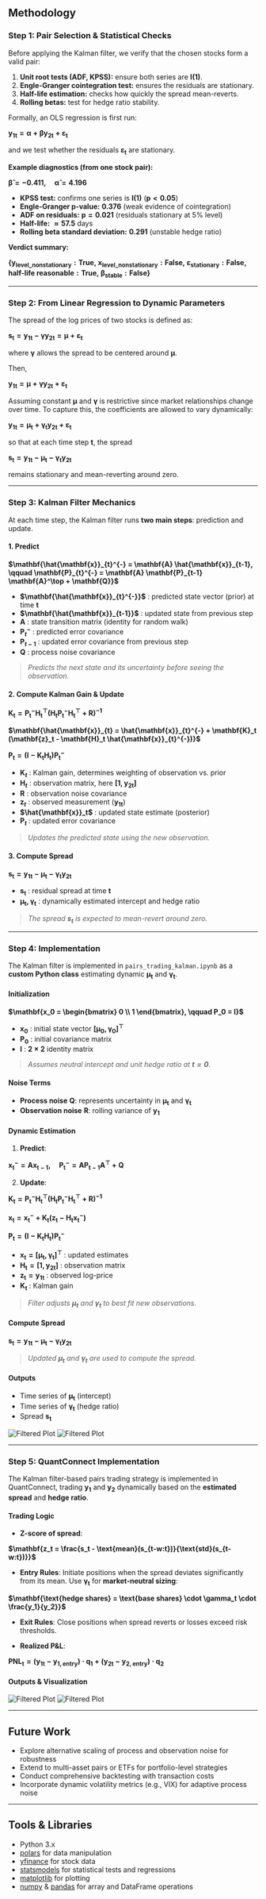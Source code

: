 ## Methodology

### Step 1: Pair Selection & Statistical Checks
Before applying the Kalman filter, we verify that the chosen stocks form a valid pair:

1. **Unit root tests (ADF, KPSS):** ensure both series are **$\mathbf{I(1)}$**.  
2. **Engle-Granger cointegration test:** ensures the residuals are stationary.  
3. **Half-life estimation:** checks how quickly the spread mean-reverts.  
4. **Rolling betas:** test for hedge ratio stability.  

Formally, an OLS regression is first run:

**$\mathbf{y_{1t} = \alpha + \beta y_{2t} + \varepsilon_t}$**

and we test whether the residuals **$\mathbf{\varepsilon_t}$** are stationary.

**Example diagnostics (from one stock pair):**

**$\mathbf{\hat{\beta} = -0.411, 
\quad 
\hat{\alpha} = 4.196}$**

- **KPSS test:** confirms one series is **$\mathbf{I(1)}$** ($\mathbf{p < 0.05}$)  
- **Engle-Granger p-value:** **$\mathbf{0.376}$** (weak evidence of cointegration)  
- **ADF on residuals:** **$\mathbf{p = 0.021}$** (residuals stationary at 5\% level)  
- **Half-life:** **$\mathbf{\approx 57.5}$** days  
- **Rolling beta standard deviation:** **$\mathbf{0.291}$** (unstable hedge ratio)  

**Verdict summary:**  

**$\mathbf{\{ y_\text{level\_nonstationary}: \text{True}, \; x_\text{level\_nonstationary}: \text{False}, \; \varepsilon_\text{stationary}: \text{False}, \; \text{half-life reasonable}: \text{True}, \; \beta_\text{stable}: \text{False} \}}$**

---

### Step 2: From Linear Regression to Dynamic Parameters
The spread of the log prices of two stocks is defined as:

**$\mathbf{s_t = y_{1t} - \gamma y_{2t} = \mu + \varepsilon_t}$**

where **$\mathbf{\gamma}$** allows the spread to be centered around **$\mathbf{\mu}$**.

Then,

**$\mathbf{y_{1t} = \mu + \gamma y_{2t} + \varepsilon_t}$**

Assuming constant **$\mathbf{\mu}$** and **$\mathbf{\gamma}$** is restrictive since market relationships change over time. To capture this, the coefficients are allowed to vary dynamically:

**$\mathbf{y_{1t} = \mu_t + \gamma_t y_{2t} + \varepsilon_t}$**

so that at each time step **$\mathbf{t}$**, the spread

**$\mathbf{s_t = y_{1t} - \mu_t - \gamma_t y_{2t}}$**

remains stationary and mean-reverting around zero.

---

### Step 3: Kalman Filter Mechanics
At each time step, the Kalman filter runs **two main steps**: prediction and update.

#### 1. Predict

**$\mathbf{\hat{\mathbf{x}}_{t}^{-} = \mathbf{A} \hat{\mathbf{x}}_{t-1}, 
\qquad
\mathbf{P}_{t}^{-} = \mathbf{A} \mathbf{P}_{t-1} \mathbf{A}^\top + \mathbf{Q}}$**

- **$\mathbf{\hat{\mathbf{x}}_{t}^{-}}$** : predicted state vector (prior) at time **$\mathbf{t}$**  
- **$\mathbf{\hat{\mathbf{x}}_{t-1}}$** : updated state from previous step  
- **$\mathbf{A}$** : state transition matrix (identity for random walk)  
- **$\mathbf{P}_{t}^{-}$** : predicted error covariance  
- **$\mathbf{P}_{t-1}$** : updated error covariance from previous step  
- **$\mathbf{Q}$** : process noise covariance  

> *Predicts the next state and its uncertainty before seeing the observation.*

#### 2. Compute Kalman Gain & Update

**$\mathbf{\mathbf{K}_t = \mathbf{P}_{t}^{-} \mathbf{H}_t^\top (\mathbf{H}_t \mathbf{P}_{t}^{-} \mathbf{H}_t^\top + \mathbf{R})^{-1}}$**

**$\mathbf{\hat{\mathbf{x}}_{t} = \hat{\mathbf{x}}_{t}^{-} + \mathbf{K}_t (\mathbf{z}_t - \mathbf{H}_t \hat{\mathbf{x}}_{t}^{-})}$**

**$\mathbf{\mathbf{P}_{t} = (\mathbf{I} - \mathbf{K}_t \mathbf{H}_t) \mathbf{P}_{t}^{-}}$**

- **$\mathbf{K}_t$** : Kalman gain, determines weighting of observation vs. prior  
- **$\mathbf{H}_t$** : observation matrix, here **$\mathbf{[1, y_{2t}]}$**  
- **$\mathbf{R}$** : observation noise covariance  
- **$\mathbf{z}_t$** : observed measurement (**$\mathbf{y_{1t}}$**)  
- **$\hat{\mathbf{x}}_t$** : updated state estimate (posterior)  
- **$\mathbf{P}_t$** : updated error covariance  

> *Updates the predicted state using the new observation.*

#### 3. Compute Spread

**$\mathbf{s_t = y_{1t} - \mu_t - \gamma_t y_{2t}}$**

- **$\mathbf{s_t}$** : residual spread at time **$\mathbf{t}$**  
- **$\mathbf{\mu_t, \gamma_t}$** : dynamically estimated intercept and hedge ratio  

> *The spread **$\mathbf{s_t}$** is expected to mean-revert around zero.*

---

### Step 4: Implementation
The Kalman filter is implemented in `pairs_trading_kalman.ipynb` as a **custom Python class** estimating dynamic **$\mathbf{\mu_t}$** and **$\mathbf{\gamma_t}$**.

#### Initialization

**$\mathbf{x_0 =
\begin{bmatrix}
0 \\
1
\end{bmatrix}, 
\qquad
P_0 = I}$**

- **$\mathbf{x_0}$** : initial state vector **$\mathbf{[\mu_0, \gamma_0]^\top}$**  
- **$\mathbf{P_0}$** : initial covariance matrix  
- **$\mathbf{I}$** : **$\mathbf{2\times2}$** identity matrix  

> *Assumes neutral intercept and unit hedge ratio at **$\mathbf{t=0}$**.*

#### Noise Terms

- **Process noise** **$\mathbf{Q}$**: represents uncertainty in **$\mathbf{\mu_t}$** and **$\mathbf{\gamma_t}$**  
- **Observation noise** **$\mathbf{R}$**: rolling variance of **$\mathbf{y_1}$**  

#### Dynamic Estimation

1. **Predict**:

**$\mathbf{x_t^- = A x_{t-1}, 
\quad
P_t^- = A P_{t-1} A^\top + Q}$**

2. **Update**:

**$\mathbf{K_t = P_t^- H_t^\top (H_t P_t^- H_t^\top + R)^{-1}}$**

**$\mathbf{x_t = x_t^- + K_t (z_t - H_t x_t^-)}$**

**$\mathbf{P_t = (I - K_t H_t) P_t^-}$**

- **$\mathbf{x_t = [\mu_t, \gamma_t]^\top}$** : updated estimates  
- **$\mathbf{H_t = [1, y_{2t}]}$** : observation matrix  
- **$\mathbf{z_t = y_{1t}}$** : observed log-price  
- **$\mathbf{K_t}$** : Kalman gain  

> *Filter adjusts **$\mathbf{\mu_t}$** and **$\mathbf{\gamma_t}$** to best fit new observations.*

#### Compute Spread

**$\mathbf{s_t = y_{1t} - \mu_t - \gamma_t y_{2t}}$**

> *Updated **$\mathbf{\mu_t}$** and **$\mathbf{\gamma_t}$** are used to compute the spread.*

#### Outputs

- Time series of **$\mathbf{\mu_t}$** (intercept)  
- Time series of **$\mathbf{\gamma_t}$** (hedge ratio)  
- Spread **$\mathbf{s_t}$**  

![Filtered Plot](results/mu_gamma.png)
![Filtered Plot](results/Stationary.png)

---

### Step 5: QuantConnect Implementation
The Kalman filter-based pairs trading strategy is implemented in QuantConnect, trading **$\mathbf{y_1}$** and **$\mathbf{y_2}$** dynamically based on the **estimated spread** and **hedge ratio**.

#### Trading Logic

- **Z-score of spread**:

**$\mathbf{z_t = \frac{s_t - \text{mean}(s_{t-w:t})}{\text{std}(s_{t-w:t})}}$**

- **Entry Rules**: Initiate positions when the spread deviates significantly from its mean. Use **$\mathbf{\gamma_t}$** for **market-neutral sizing**:

**$\mathbf{\text{hedge shares} = \text{base shares} \cdot \gamma_t \cdot \frac{y_1}{y_2}}$**

- **Exit Rules**: Close positions when spread reverts or losses exceed risk thresholds.

- **Realized P&L**:

**$\mathbf{\text{PNL}_t = (y_{1t} - y_{1,\text{entry}}) \cdot q_1 + (y_{2t} - y_{2,\text{entry}}) \cdot q_2}$**

#### Outputs & Visualization

![Filtered Plot](results/QC_Graph.png)
![Filtered Plot](results/QC_Results.png)

---

## Future Work
- Explore alternative scaling of process and observation noise for robustness  
- Extend to multi-asset pairs or ETFs for portfolio-level strategies  
- Conduct comprehensive backtesting with transaction costs  
- Incorporate dynamic volatility metrics (e.g., VIX) for adaptive process noise  

---

## Tools & Libraries
- Python 3.x  
- [polars](https://www.pola.rs/) for data manipulation  
- [yfinance](https://pypi.org/project/yfinance/) for stock data  
- [statsmodels](https://www.statsmodels.org/) for statistical tests and regressions  
- [matplotlib](https://matplotlib.org/) for plotting  
- [numpy](https://numpy.org/) & [pandas](https://pandas.pydata.org/) for array and DataFrame operations